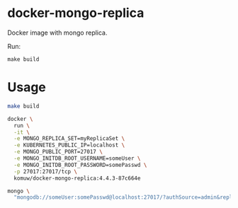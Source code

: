 # docker-mongo-replica

Docker image with mongo replica.

Run:
```
make build
```

# Usage

```sh
make build

docker \
  run \
  -it \
  -e MONGO_REPLICA_SET=myReplicaSet \
  -e KUBERNETES_PUBLIC_IP=localhost \
  -e MONGO_PUBLIC_PORT=27017 \
  -e MONGO_INITDB_ROOT_USERNAME=someUser \
  -e MONGO_INITDB_ROOT_PASSWORD=somePasswd \
  -p 27017:27017/tcp \
  komuw/docker-mongo-replica:4.4.3-87c664e

mongo \
  "mongodb://someUser:somePasswd@localhost:27017/?authSource=admin&replicaSet=myReplicaSet"
```
